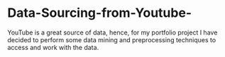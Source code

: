 # Data-Sourcing-from-Youtube-
YouTube is a great source of data, hence, for my portfolio project I have decided to perform some data mining and preprocessing techniques to access and work with the data. 

